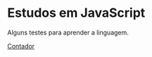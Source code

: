 # Estudos em JavaScript
Alguns testes para aprender a linguagem.

[Contador](https://gilcemargz.github.io/curso_javascript/aula14/ex012.html)
